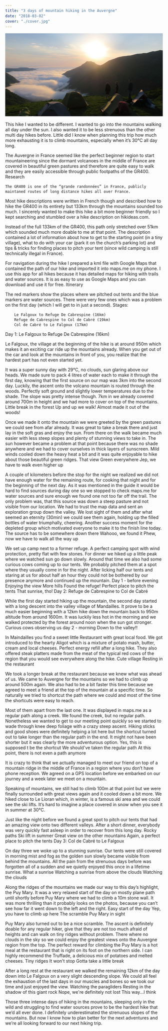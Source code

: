 ```yaml
---
title: "3 days of mountain hiking in the Auvergne"
date: "2018-03-02"
cover: "./cover.jpg"
---
```


![3 days of mountain hiking in the Auvergne](./cover.jpg)

This hike I wanted to be different. I wanted to go into the mountains walking all day under the sun. I also wanted it to be less strenuous than the other multi day hikes before. Little did I know when planning this trip how much more exhausting it is to climb mountains, especially when it’s 30°C all day long.

The Auvergne in France seemed like the perfect beginner region to start mountaineering since the dormant volcanoes in the middle of France are covered in beautiful green pastures and therefore are quite easy to walk and they are easily accessible through public footpaths of the GR400.
Research

    The GR400 is one of the “grande randonnées” in France, publicly maintaned routes of long distance hikes all over France.

Most hike descriptions were written in French though and described how to hike the GR400 in its entirety but 133km through the mountains sounded too much. I sincerely wanted to make this hike a bit more beginner friendly so I kept searching and stumbled over a hike description on hikideas.com.

Instead of the full 133km of the GR400, this path only stretched over 51km which sounded much more doable to me at that point. The description contained a lot of information about how to get to the starting point (in a tiny village), what to do with your car (park it on the church’s parking lot) and tips & tricks for finding places to pitch your tent (since wild camping is still technically illegal in France).

For navigation during the hike I prepared a kml file with Google Maps that contained the path of our hike and imported it into maps.me on my phone. I use this app for all hikes because it has detailed maps for hiking with trails and water sources. It is as easy to use as Google Maps and you can download and use it for free.
Itinerary

The red markers show the places where we pitched out tents and the blue markers are water sources. There were very few ones which was a problem on the first day (which I will get to in just a second).
Stages:

        Le Falgoux to Refuge De Cabrespine (16km)
        Refuge de Cabrespine to Col de Cabré (19km)
        Col de Cabré to Le Falgoux (17km)

Day 1: Le Falgoux to Refuge De Cabrespine (16km)

Le Falgoux, the village at the beginning of the hike is at around 950m which makes it an exciting car ride up the mountains already. When you get out of the car and look at the mountains in front of you, you realize that the hardest part has not even started yet.

It was a super sunny day with 29°C, no clouds, sun glaring above our heads. We made sure to pack 4 litres of water each to make it through the first day, knowing that the first source on our map was 3km into the second day. Luckily, the ascent onto the volcano mountain is routed through the woods. Perfectly soft ground and slightly lower temperatures due to the shade. The slope was pretty intense though. 7km in we already covered around 700m in height and we had more to cover on top of the mountains.
Little break in the forest
Up and up we walk!
Almost made it out of the woods!

Once we made it onto the mountain we were greeted by the green pastures we could see from afar already. It was great to take a break there and just lay in the soft gras and enjoy the sun.
From there on the walk became much easier with less steep slopes and plenty of stunning views to take in. The sun however became a problem at that point because there was no shade anywhere and we had to cover ourselves in thick layers of sunscreen. Mild winds cooled down the heavy heat a bit and it was quite enjoyable to hike about those beautiful green ridges.
That view
Green everywhere
Jep, we have to walk even higher up

A couple of kilometers before the stop for the night we realized we did not have enough water for the remaining route, for cooking that night and for the beginning of the next day. As it was mentioned in the guide it would be hard to find sources during day one so we stopped to check maps.me for water sources and sure enough we found one not too far off the trail. The only problem was, that this source was down a steep pasture and not visible from our location. We had to trust the map data and sent an exploration group down the valley. We lost sight of them and after what seemed an eternity (30min) we could see them again, holding up the filled bottles of water triumphally, cheering. Another success moment for the depleted group which motivated everyone to make it to the finish line today.
The source has to be somewhere down there
Wahooo, we found it
Phew, now we have to walk all the way up

We set up camp next to a former refuge. A perfect camping spot with wind protection, pretty flat with few stones. For dinner we hiked up a little peak where we watched sun go down slowly. Around that time we also had some curious cows coming up to our tents. We probably pitched them at a spot where they usually come in for the night. After licking half our tents and staring at us for about half an hour they could not be bothered by our presence anymore and continued up the mountain.
Day 1 - before evening
Enjoying the view
More hills
Found the refuge!
Perfect place to pitch the tents
That sunrise, tho!
Day 2: Refuge de Cabrespine to Col de Cabré

While the first day started hiking up the mountain, the second day started with a long descent into the valley village of Mandailles. It prove to be a much easier beginning with a 12km hike down the mountain back to 950m altitude from around 1600m. It was luckily less hot in the morning and we walked protected by the forest around noon when the sun got stronger.
Curious cows observing us
day 2 - morning
Down to the valley!!

In Maindailles you find a sweet little Restaurant with great local food. We got introduced to the hearty Aligot which is a mixture of potato mash, butter, cream and local cheeses. Perfect energy refill after a long hike. They also offered steak platters made from the meat of the typical red cows of the region that you would see everywhere along the hike.
Cute village
Resting in the restaurant

We took a longer break at the restaurant because we knew what was ahead of us. We came to Auvergne for the mountains so we had to climb up around 500m again. We also had to be a bit faster this time because we agreed to meet a friend at the top of the mountain at a specific time. So naturally we tried to shortcut the path where we could and most of the time the shortcuts were easy to reach.

Most of them apart from the last one. It was displayed in maps.me as a regular path along a creek. We found the creek, but no regular path. Nonetheless we wanted to get to our meeting point quickly so we started to wade through knee deep foliage with a crazy steep ascent. Hiking sticks and good shoes were definitely helping a lot here but the shortcut turned out to take longer than the regular path in the end. It might not have been shorter but it was clearly the more adventurous option.
Yes, this is supposed t be the shortcut
We should've taken the regular path
At this point, there is not even a path anymore

It is crazy to think that we actually managed to meet our friend on top of a mountain ridge in the middle of France in a region where you don’t have phone reception. We agreed on a GPS location before we embarked on our journey and a week later we meet on a mountain.

Speaking of mountains, we still had to climb 100m at that point but we were finally surrounded with great views again and it cooled down a bit more. We hiked close to Le Lioran which, in winter, is a famous ski area and we could see the ski lifts. It’s hard to imagine a place covered in snow when you see it in summer at 30°C.

Just like the night before we found a great spot to pitch our tents that had an amazing view onto two different valleys. After a short dinner, everybody was very quickly fast asleep in order to recover from this long day.
Rocky paths
Ski lift in summer
Great view on the other mountains
Again, a perfect place to pitch the tents
Day 3: Col de Cabré to Le Falgoux

On day three we woke up to a stunning sunrise. Our tents were still covered in morning mist and fog as the golden sun slowly became visible from behind the mountains. All the pain from the strenuous days before was forgotten all of a sudden and we quietly enjoyed this once in a lifetime sunrise.
What a sunrise
Watching a sunrise from above the clouds
Watching the clouds

Along the ridges of the mountains we made our way to this day’s highlight, the Puy Mary. It was a very relaxed start of the day on mostly plane path until shortly before Puy Mary where we had to climb a 10m stone wall. It was more thrilling than it probably looks on the photos, because you can’t see how far it went down to the left and the right.
Easy start of the day
Yep, you have to climb up here
The scramble
Puy Mary in sight

Puy Mary also turned out to be a nice scramble. The ascent is definitely doable for any regular hiker, give that they are not too much afraid of heights and can walk on tiny ridges without problem. There where no clouds in the sky so we could enjoy the greatest views onto the Auvergne region from the top. The perfect reward for climbing the Puy Mary is a hot meal at the restaurant that is right on its foot on the northern side. I can highly recommend the Truffade, a delicious mix of potatoes and melted cheeses.
Tiny ridges
It won't stop
Gotta take a little break

After a long rest at the restaurant we walked the remaining 12km of the day down into Le Falgoux on a very slight descending slope. We could all feel the exhaustion of the last days in our muscles and bones so we took our time and just enjoyed the view.
Watching the paragliders
Resting in the shadow of this giant rock
Nope, we're definitely not lost
This way...I think

Those three intense days of hiking in the mountains, sleeping only in the wild and struggling to find water sources prove to be the hardest hike that we’d all ever done. I definitely underestimated the strenuous slopes of the mountains. But now I know how to plan better for the next adventures and we’re all looking forward to our next hiking trip.
